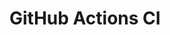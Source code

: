 # GitHub Actions CI















































































































































































































































































































































































































































































































































































































































































































































































































































































































































